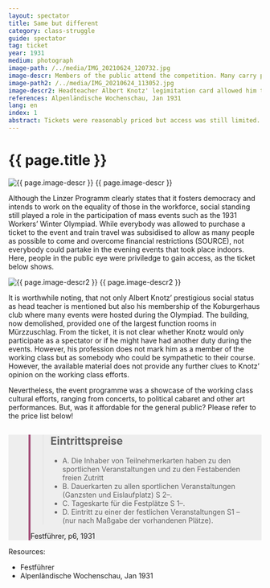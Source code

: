 ```yaml
---
layout: spectator
title: Same but different
category: class-struggle
guide: spectator
tag: ticket
year: 1931
medium: photograph
image-path: /../media/IMG_20210624_120732.jpg
image-descr: Members of the public attend the competition. Many carry programmes, where they could record the results.
image-path2: /../media/IMG_20210624_113052.jpg
image-descr2: Headteacher Albert Knotz' legimitation card allowed him to enter the Koburghaus and the events there at any time, free of charge.
references: Alpenländische Wochenschau, Jan 1931
lang: en
index: 1
abstract: Tickets were reasonably priced but access was still limited. Those with connections or of higher social standing could enjoy more sophisticated evening entertainment than the masses.
---
```

<body>
    <div class="infotext">
        <h1  id="title">{{ page.title }}</h1>
        <div class="grid-item" id="exhibit-image"><img src="../media/IMG_20210624_120732.jpg" class="img-fluid" alt="{{ page.image-descr }}"> {{ page.image-descr }} </div>
        <p>Although the Linzer Programm clearly states that it fosters democracy and intends to work on the equality of those in the workforce, social standing still played a role in the participation of mass events such as the 1931 Workers’ Winter Olympiad. While everybody was allowed to purchase a ticket to the event and train travel was subsidised to allow as many people as possible to come and overcome financial restrictions (SOURCE), not everybody could partake in the evening events that took place indoors. Here, people in the public eye were priviledge to gain access, as the ticket below shows.</p>
        <div class="grid-item" id="exhibit-image"><img src="../media/IMG_20210624_113052.jpg" class="img-fluid" alt="{{ page.image-descr2 }}"> {{ page.image-descr2 }}</div>
        <p>It is worthwhile noting, that not only Albert Knotz’ prestigious social status as head teacher is mentioned but also his membership of the Koburgerhaus club where many events were hosted during the Olympiad. The building, now demolished, provided one of the largest function rooms in Mürzzuschlag. From the ticket, it is not clear whether Knotz would only participate as a spectator or if he might have had another duty during the events. However, his profession does not mark him as a member of the working class but as somebody who could be sympathetic to their course. However, the available material does not provide any further clues to Knotz’ opinion on the working class efforts.</p>
        <p>Nevertheless, the event programme was a showcase of the working class cultural efforts, ranging from concerts, to political cabaret and other art performances. But, was it affordable for the general public? Please refer to the price list below!</p>
    </div>
<section class="vh-30" style="background-color: #eee;">
  <div class="container py-sm-5 h-40">
    <div class="row d-flex align-items-center h-20">
      <div class="col col-md-9 mb-3 mb-md-1" id="style3">
        <figure class="bg-white p-3 rounded" style="border-left: .25rem solid #a34e78;">
          <blockquote class="blockquote pb-2">
            <p class="inlinequote">
                <h2 id="quotetitle">Eintrittspreise</h2>
                <ul>
                    <li>A.	Die Inhaber von Teilnehmerkarten haben zu den sportlichen Veranstaltungen und zu den Festabenden freien Zutritt</li>
                    <li>B.	Dauerkarten zu allen sportlichen Veranstaltungen (Ganzsten und Eislaufplatz) S 2–.</li>
                    <li>C.	Tageskarte für die Festplätze S 1–.</li>
                    <li>D.	Eintritt zu einer der festlichen Veranstaltungen S1 – (nur nach Maßgabe der vorhandenen Plätze).</li>
                </ul>
            </p>
          </blockquote>
          <figcaption class="blockquote-footer mb-0 font-italic">
            <span class="source">Festführer, p6</span>, 1931
          </figcaption>
        </figure>
      </div>
    </div>
  </div>
</section>
    <div class="resources">
        <div class="resource-title">Resources:</div>
            <ul>
                <li>Festführer</li>
                <li>Alpenländische Wochenschau, Jan 1931</li>
            </ul>
    </div>
</body>